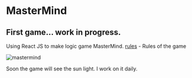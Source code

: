 # MasterMind
## First game... work in progress.
Using React JS to make logic game MasterMind.
 [rules](https://en.wikipedia.org/wiki/Mastermind_(board_game)) - Rules of the game

![mastermind](https://user-images.githubusercontent.com/26866300/31967271-bd03cda8-b90d-11e7-95f0-a7efa146f9fc.jpg)

Soon the game will see the sun light. I work on it daily. 
